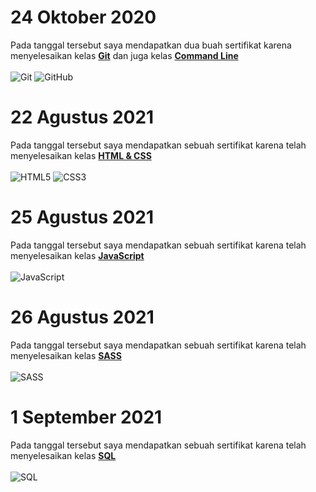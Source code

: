 # 24 Oktober 2020

Pada tanggal tersebut saya mendapatkan dua buah sertifikat karena menyelesaikan kelas **[Git](https://progate.com/courses/git)** dan juga kelas **[Command Line](https://progate.com/courses/commandline)**<br><br>
![Git](https://img.shields.io/badge/-Git-black?style=flat-square&logo=git)
![GitHub](https://img.shields.io/badge/-GitHub-181717?style=flat-square&logo=github)

# 22 Agustus 2021

Pada tanggal tersebut saya mendapatkan sebuah sertifikat karena telah menyelesaikan kelas **[HTML & CSS](https://progate.com/courses/html)**<br><br>
![HTML5](https://img.shields.io/badge/-HTML5-E34F26?style=flat-square&logo=html5&logoColor=white)
![CSS3](https://img.shields.io/badge/CSS3-1572B6?style=flat-square&logo=css3)<br>

# 25 Agustus 2021

Pada tanggal tersebut saya mendapatkan sebuah sertifikat karena telah menyelesaikan kelas **[JavaScript](https://progate.com/courses/es6)** <br><br>
![JavaScript](https://img.shields.io/badge/-JavaScript-black?style=flat-square&logo=javascript)

# 26 Agustus 2021

Pada tanggal tersebut saya mendapatkan sebuah sertifikat karena telah menyelesaikan kelas **[SASS](https://progate.com/courses/sass)** <br><br>
![SASS](https://img.shields.io/badge/Sass-CC6699?style=flat-square&logo=sass&logoColor=white)

# 1 September 2021

Pada tanggal tersebut saya mendapatkan sebuah sertifikat karena telah menyelesaikan kelas **[SQL](https://progate.com/courses/sql)**<br><br>
![SQL](https://img.shields.io/badge/MySQL-00000F?style=flat-square&logo=mysql&logoColor=white)
